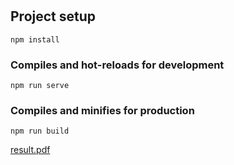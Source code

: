 # 

## Project setup
```
npm install
```

### Compiles and hot-reloads for development
```
npm run serve
```

### Compiles and minifies for production
```
npm run build
```
[result.pdf](https://github.com/user-attachments/files/17490719/result.pdf)
